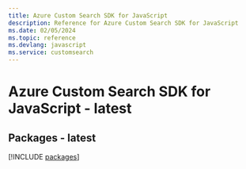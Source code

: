 ```yaml
---
title: Azure Custom Search SDK for JavaScript
description: Reference for Azure Custom Search SDK for JavaScript
ms.date: 02/05/2024
ms.topic: reference
ms.devlang: javascript
ms.service: customsearch
---
```

# Azure Custom Search SDK for JavaScript - latest
## Packages - latest
[!INCLUDE [packages](custom-search-index.md)]